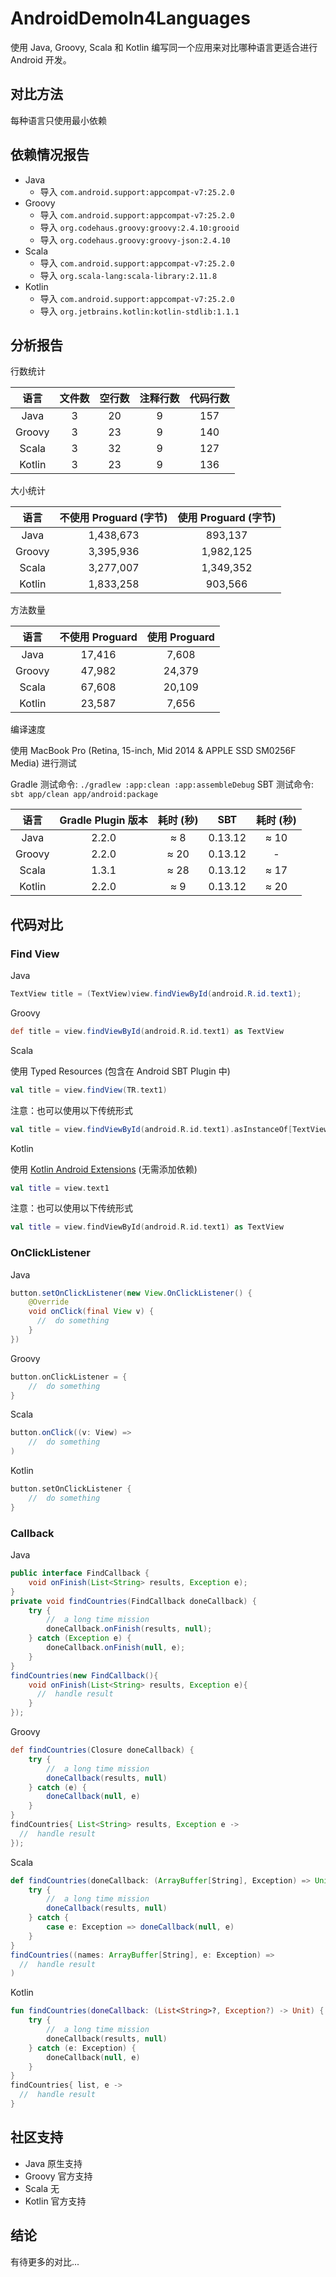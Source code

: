 # AndroidDemoIn4Languages

使用 Java, Groovy, Scala 和 Kotlin 编写同一个应用来对比哪种语言更适合进行 Android 开发。

## 对比方法

每种语言只使用最小依赖

## 依赖情况报告

- Java
  - 导入 `com.android.support:appcompat-v7:25.2.0`
- Groovy
  - 导入 `com.android.support:appcompat-v7:25.2.0`
  - 导入 `org.codehaus.groovy:groovy:2.4.10:grooid`
  - 导入 `org.codehaus.groovy:groovy-json:2.4.10`
- Scala
  - 导入 `com.android.support:appcompat-v7:25.2.0`
  - 导入 `org.scala-lang:scala-library:2.11.8`
- Kotlin
  - 导入 `com.android.support:appcompat-v7:25.2.0`
  - 导入 `org.jetbrains.kotlin:kotlin-stdlib:1.1.1`

## 分析报告

行数统计

|   语言   | 文件数  | 空行数  | 注释行数 | 代码行数 |
| :----: | :--: | :--: | :--: | :--: |
|  Java  |  3   |  20  |  9   | 157  |
| Groovy |  3   |  23  |  9   | 140  |
| Scala  |  3   |  32  |  9   | 127  |
| Kotlin |  3   |  23  |  9   | 136  |

大小统计

|   语言   | 不使用 Proguard (字节) | 使用 Proguard (字节) |
| :----: | :---------------: | :--------------: |
|  Java  |     1,438,673     |     893,137      |
| Groovy |     3,395,936     |    1,982,125     |
| Scala  |     3,277,007     |    1,349,352     |
| Kotlin |     1,833,258     |     903,566      |

方法数量

|   语言   | 不使用 Proguard | 使用 Proguard |
| :----: | :----------: | :---------: |
|  Java  |    17,416    |    7,608    |
| Groovy |    47,982    |   24,379    |
| Scala  |    67,608    |   20,109    |
| Kotlin |    23,587    |    7,656    |

编译速度

使用 MacBook Pro (Retina, 15-inch, Mid 2014 & APPLE SSD SM0256F Media) 进行测试

Gradle 测试命令: `./gradlew :app:clean :app:assembleDebug`
SBT 测试命令: `sbt app/clean app/android:package`


|   语言   | Gradle Plugin 版本 | 耗时 (秒) |   SBT   | 耗时 (秒) |
| :----: | :--------------: | :----: | :-----: | :----: |
|  Java  |      2.2.0       |  ≈ 8   | 0.13.12 |  ≈ 10  |
| Groovy |      2.2.0       |  ≈ 20  | 0.13.12 |   -    |
| Scala  |      1.3.1       |  ≈ 28  | 0.13.12 |  ≈ 17  |
| Kotlin |      2.2.0       |  ≈ 9   | 0.13.12 |  ≈ 20  |

## 代码对比

### Find View

Java

```java
TextView title = (TextView)view.findViewById(android.R.id.text1);
```

Groovy

```groovy
def title = view.findViewById(android.R.id.text1) as TextView
```

Scala

使用 Typed Resources (包含在 Android SBT Plugin 中)

```scala
val title = view.findView(TR.text1)
```

注意：也可以使用以下传统形式

```scala
val title = view.findViewById(android.R.id.text1).asInstanceOf[TextView]
```

Kotlin

使用 [Kotlin Android Extensions](https://kotlinlang.org/docs/tutorials/android-plugin.html) (无需添加依赖)

``` kotlin
val title = view.text1
```

注意：也可以使用以下传统形式

```kotlin
val title = view.findViewById(android.R.id.text1) as TextView
```

### OnClickListener

Java

```java
button.setOnClickListener(new View.OnClickListener() {
    @Override
    void onClick(final View v) {
      //  do something
    }
})
```

Groovy

```groovy
button.onClickListener = {
    //  do something
}
```

Scala

```scala
button.onClick((v: View) =>
    //  do something
)
```

Kotlin

```kotlin
button.setOnClickListener {
    //  do something
}
```

### Callback

Java

```java
public interface FindCallback {
    void onFinish(List<String> results, Exception e);
}
private void findCountries(FindCallback doneCallback) {
    try {
        //  a long time mission
        doneCallback.onFinish(results, null);
    } catch (Exception e) {
        doneCallback.onFinish(null, e);
    }
}
findCountries(new FindCallback(){
    void onFinish(List<String> results, Exception e){
      //  handle result
    }
});
```

Groovy

```groovy
def findCountries(Closure doneCallback) {
    try {
        //  a long time mission
        doneCallback(results, null)
    } catch (e) {
        doneCallback(null, e)
    }
}
findCountries{ List<String> results, Exception e ->
  //  handle result
});
```

Scala

```scala
def findCountries(doneCallback: (ArrayBuffer[String], Exception) => Unit):Unit = {
    try {
        //  a long time mission
        doneCallback(results, null)
    } catch {
        case e: Exception => doneCallback(null, e)
    }
}
findCountries((names: ArrayBuffer[String], e: Exception) =>
  //  handle result
)
```

Kotlin

```kotlin
fun findCountries(doneCallback: (List<String>?, Exception?) -> Unit) {
    try {
        //  a long time mission
        doneCallback(results, null)
    } catch (e: Exception) {
        doneCallback(null, e)
    }
}
findCountries{ list, e ->
  //  handle result
}
```

## 社区支持

- Java 原生支持
- Groovy 官方支持
- Scala 无
- Kotlin 官方支持

## 结论

有待更多的对比...
